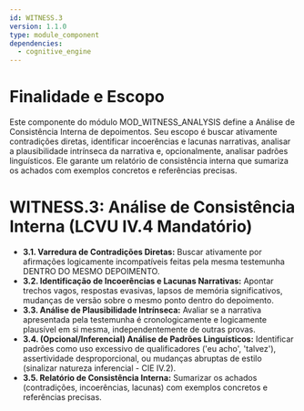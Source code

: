 ```yaml
---
id: WITNESS.3
version: 1.1.0
type: module_component
dependencies:
  - cognitive_engine
---
```


# Finalidade e Escopo

Este componente do módulo MOD_WITNESS_ANALYSIS define a Análise de Consistência Interna de depoimentos. Seu escopo é buscar ativamente contradições diretas, identificar incoerências e lacunas narrativas, analisar a plausibilidade intrínseca da narrativa e, opcionalmente, analisar padrões linguísticos. Ele garante um relatório de consistência interna que sumariza os achados com exemplos concretos e referências precisas.

# WITNESS.3: Análise de Consistência Interna (LCVU IV.4 Mandatório)

- **3.1. Varredura de Contradições Diretas:** Buscar ativamente por afirmações logicamente incompatíveis feitas pela mesma testemunha DENTRO DO MESMO DEPOIMENTO.
- **3.2. Identificação de Incoerências e Lacunas Narrativas:** Apontar trechos vagos, respostas evasivas, lapsos de memória significativos, mudanças de versão sobre o mesmo ponto dentro do depoimento.
- **3.3. Análise de Plausibilidade Intrínseca:** Avaliar se a narrativa apresentada pela testemunha é cronologicamente e logicamente plausível em si mesma, independentemente de outras provas.
- **3.4. (Opcional/Inferencial) Análise de Padrões Linguísticos:** Identificar padrões como uso excessivo de qualificadores ('eu acho', 'talvez'), assertividade desproporcional, ou mudanças abruptas de estilo (sinalizar natureza inferencial - CIE IV.2).
- **3.5. Relatório de Consistência Interna:** Sumarizar os achados (contradições, incoerências, lacunas) com exemplos concretos e referências precisas.
